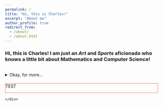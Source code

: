```yaml
---
permalink: /
title: "Hi, this is Charles!"
excerpt: "About me"
author_profile: true
redirect_from: 
  - /about/
  - /about.html
---
```

### Hi, this is Charles! I am just an ***Art*** and ***Sports*** aficionado who knows a little bit about Mathematics and Computer Science!

<br>

<details>
<summary>Okay, for more...</summary>
<br>
I am a highly passionate second-year Mathematics and Computer Science student at Macalester College with a solid background in both pure mathematics and applied mathematics(involved with computer and data science). I love competing in mathematical competitions to unveil the elegant beauty of the mathematics. With proficient skills in <i>R, Java, Python, MATLAB, SQL, HTML, CSS</i>, I love using mathematical thinking to solve practical problems as well.
<br>
I love to see the aurora driving four hours away from my school, and I am indulged in Chinese calligraphy, playing basketball, golf, ping-pong, soccer, going fishing, e.t.c. in my spare time. 

 </details>
 
 
 
 
 <script src="./js/jquery.min.js" type="text/javascript"></script>
 
   <script type="text/javascript">
    $(document).ready(function(){
        var range = 50;             //距下边界长度/单位px
        var elemt = 30;           //插入元素高度/单位px
        var maxnum = 30;            //设置加载最多次数
        var num = 1;
        var totalheight = 0; 
        var main = $("#content");                     //主体元素
        $(window).scroll(function(){
            var srollPos = $(window).scrollTop();    //滚动条距顶部距离(页面超出窗口的高度);
			
            totalheight = parseFloat($(window).height()) + parseFloat(srollPos);
    		if(($(document).height()-range) <= totalheight  && num != maxnum) {
                main.append("<div style='border:1px solid tomato;margin-top:20px;height:"+elemt+
							"' >TEST---"+num+"</div>");
                num++;
            }
        });
    });
    </script>
</head>
<body>
    <div id="content" style="height:960px">
		<div style='border:1px solid tomato;margin-top:20px;height:30' >TEST</div>
		
    </div>
</body> 
 
<br><br><br><br>
<br><br><br><br><br><br><br><br><br><br>

<script type="text/javascript" id="clustrmaps" src="//cdn.clustrmaps.com/map_v2.js?cl=5ee2ff&w=400&t=tt&d=5De8UX9TDFsVQrQw4cE3CBhNblYyl2vQbk42qsTB9Fw&co=ffffff&cmo=d99cff&cmn=ffa3b9&ct=808080"></script>